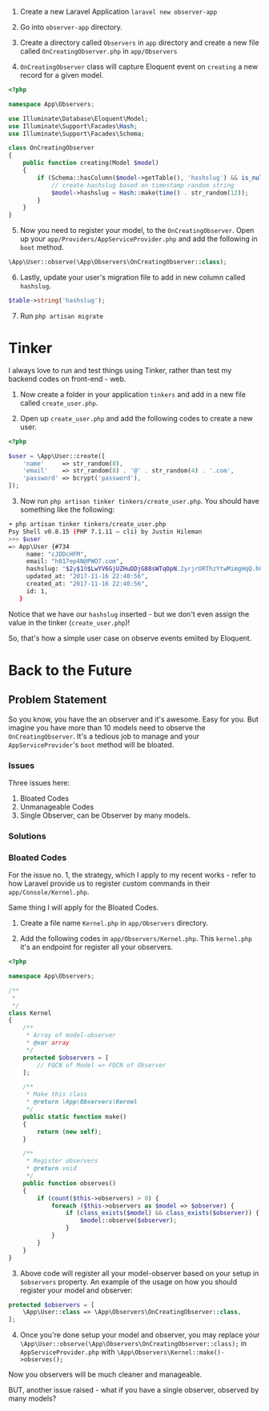 1. Create a new Laravel Application `laravel new observer-app`

2. Go into `observer-app` directory.

3. Create a directory called `Observers` in `app` directory and create a new file called `OnCreatingObserver.php` in `app/Observers`

4. `OnCreatingObserver` class will capture Eloquent event on `creating` a new record for a given model.

```php
<?php

namespace App\Observers;

use Illuminate\Database\Eloquent\Model;
use Illuminate\Support\Facades\Hash;
use Illuminate\Support\Facades\Schema;

class OnCreatingObserver
{
    public function creating(Model $model)
    {
        if (Schema::hasColumn($model->getTable(), 'hashslug') && is_null($model->hashslug)) {
            // create hashslug based on timestamp random string
            $model->hashslug = Hash::make(time() . str_random(12));
        }
    }
}
```

5. Now you need to register your model, to the `OnCreatingObserver`. Open up your `app/Providers/AppServiceProvider.php` and add the following in `boot` method.

```php
\App\User::observe(\App\Observers\OnCreatingObserver::class);
```

6. Lastly, update your user's migration file to add in new column called `hashslug`.

```php
$table->string('hashslug');
```

7. Run `php artisan migrate`

# Tinker

I always love to run and test things using Tinker, rather than test my backend codes on front-end - web.

1. Now create a folder in your application `tinkers` and add in a new file called `create_user.php`.

2. Open up `create_user.php` and add the following codes to create a new user.

```php
<?php

$user = \App\User::create([
    'name'     => str_random(8),
    'email'    => str_random(8) . '@' . str_random(4) . '.com',
    'password' => bcrypt('password'),
]);
```

3. Now run `php artisan tinker tinkers/create_user.php`. You should have something like the following:

```bash
➜ php artisan tinker tinkers/create_user.php
Psy Shell v0.8.15 (PHP 7.1.11 — cli) by Justin Hileman
>>> $user
=> App\User {#734
     name: "cJDDcHFM",
     email: "h017ep4N@PWO7.com",
     hashslug: "$2y$10$LwYV6GjUZHuDDjG88sWTqOpN.2yrjrORThzYtwMimgHqQ.hGQ6oDy",
     updated_at: "2017-11-16 22:40:56",
     created_at: "2017-11-16 22:40:56",
     id: 1,
   }
```

Notice that we have our `hashslug` inserted - but we don't even assign the value in the tinker (`create_user.php`)! 

So, that's how a simple user case on observe events emiited by Eloquent.

# Back to the Future

## Problem Statement

So you know, you have the an observer and it's awesome. Easy for you. But imagine you have more than 10 models need to observe the `OnCreatingObserver`. It's a tedious job to manage and your `AppServiceProvider`'s `boot` method will be bloated.

### Issues

Three issues here:

1. Bloated Codes
2. Unmanageable Codes
3. Single Observer, can be Observer by many models.

### Solutions

### Bloated Codes

For the issue no. 1, the strategy, which I apply to my recent works - refer to how Laravel provide us to register custom commands in their `app/Console/Kernel.php`.

Same thing I will apply for the Bloated Codes.

1. Create a file name `Kernel.php` in `app/Observers` directory.

2. Add the following codes in `app/Observers/Kernel.php`. This `kernel.php` it's an endpoint for register all your observers.

```php
<?php

namespace App\Observers;

/**
 *
 */
class Kernel
{
    /**
     * Array of model-observer
     * @var array
     */
    protected $observers = [
        // FQCN of Model => FQCN of Observer
    ];

    /**
     * Make this class
     * @return \App\Observers\Kernel
     */
    public static function make()
    {
        return (new self);
    }

    /**
     * Register observers
     * @return void
     */
    public function observes()
    {
        if (count($this->observers) > 0) {
            foreach ($this->observers as $model => $observer) {
                if (class_exists($model) && class_exists($observer)) {
                    $model::observe($observer);
                }
            }
        }
    }
}
```

3. Above code will register all your model-observer based on your setup in `$observers` property. An example of the usage on how you should register your model and observer:

```php
protected $observers = [
	\App\User::class => \App\Observers\OnCreatingObserver::class,
];
```

4. Once you're done setup your model and observer, you may replace your `\App\User::observe(\App\Observers\OnCreatingObserver::class);` in `AppServiceProvider.php` with `\App\Observers\Kernel::make()->observes();`

Now you observers will be much cleaner and manageable. 

BUT, another issue raised - what if you have a single observer, observed by many models?